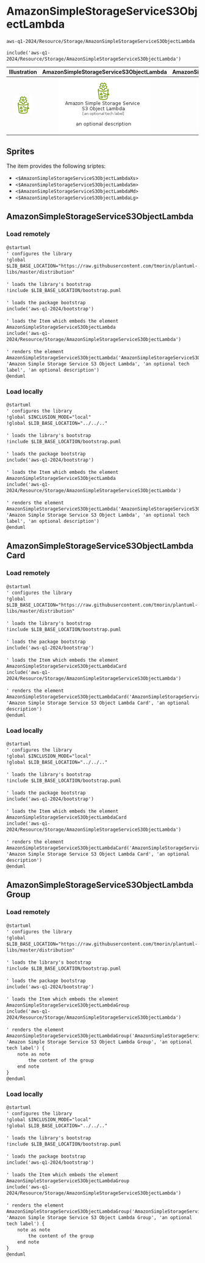 # AmazonSimpleStorageServiceS3ObjectLambda


```text
aws-q1-2024/Resource/Storage/AmazonSimpleStorageServiceS3ObjectLambda
```

```text
include('aws-q1-2024/Resource/Storage/AmazonSimpleStorageServiceS3ObjectLambda')
```



| Illustration | AmazonSimpleStorageServiceS3ObjectLambda | AmazonSimpleStorageServiceS3ObjectLambdaCard | AmazonSimpleStorageServiceS3ObjectLambdaGroup |
| :---: | :---: | :---: | :---: |
| ![illustration for Illustration](../../../aws-q1-2024/Resource/Storage/AmazonSimpleStorageServiceS3ObjectLambda.png) | ![illustration for AmazonSimpleStorageServiceS3ObjectLambda](../../../aws-q1-2024/Resource/Storage/AmazonSimpleStorageServiceS3ObjectLambda.Local.png) | ![illustration for AmazonSimpleStorageServiceS3ObjectLambdaCard](../../../aws-q1-2024/Resource/Storage/AmazonSimpleStorageServiceS3ObjectLambdaCard.Local.png) | ![illustration for AmazonSimpleStorageServiceS3ObjectLambdaGroup](../../../aws-q1-2024/Resource/Storage/AmazonSimpleStorageServiceS3ObjectLambdaGroup.Local.png) |



## Sprites
The item provides the following sriptes:

- `<$AmazonSimpleStorageServiceS3ObjectLambdaXs>`
- `<$AmazonSimpleStorageServiceS3ObjectLambdaSm>`
- `<$AmazonSimpleStorageServiceS3ObjectLambdaMd>`
- `<$AmazonSimpleStorageServiceS3ObjectLambdaLg>`





## AmazonSimpleStorageServiceS3ObjectLambda

### Load remotely
```plantuml
@startuml
' configures the library
!global $LIB_BASE_LOCATION="https://raw.githubusercontent.com/tmorin/plantuml-libs/master/distribution"

' loads the library's bootstrap
!include $LIB_BASE_LOCATION/bootstrap.puml

' loads the package bootstrap
include('aws-q1-2024/bootstrap')

' loads the Item which embeds the element AmazonSimpleStorageServiceS3ObjectLambda
include('aws-q1-2024/Resource/Storage/AmazonSimpleStorageServiceS3ObjectLambda')

' renders the element
AmazonSimpleStorageServiceS3ObjectLambda('AmazonSimpleStorageServiceS3ObjectLambda', 'Amazon Simple Storage Service S3 Object Lambda', 'an optional tech label', 'an optional description')
@enduml
```

### Load locally
```plantuml
@startuml
' configures the library
!global $INCLUSION_MODE="local"
!global $LIB_BASE_LOCATION="../../.."

' loads the library's bootstrap
!include $LIB_BASE_LOCATION/bootstrap.puml

' loads the package bootstrap
include('aws-q1-2024/bootstrap')

' loads the Item which embeds the element AmazonSimpleStorageServiceS3ObjectLambda
include('aws-q1-2024/Resource/Storage/AmazonSimpleStorageServiceS3ObjectLambda')

' renders the element
AmazonSimpleStorageServiceS3ObjectLambda('AmazonSimpleStorageServiceS3ObjectLambda', 'Amazon Simple Storage Service S3 Object Lambda', 'an optional tech label', 'an optional description')
@enduml
```

## AmazonSimpleStorageServiceS3ObjectLambdaCard

### Load remotely
```plantuml
@startuml
' configures the library
!global $LIB_BASE_LOCATION="https://raw.githubusercontent.com/tmorin/plantuml-libs/master/distribution"

' loads the library's bootstrap
!include $LIB_BASE_LOCATION/bootstrap.puml

' loads the package bootstrap
include('aws-q1-2024/bootstrap')

' loads the Item which embeds the element AmazonSimpleStorageServiceS3ObjectLambdaCard
include('aws-q1-2024/Resource/Storage/AmazonSimpleStorageServiceS3ObjectLambda')

' renders the element
AmazonSimpleStorageServiceS3ObjectLambdaCard('AmazonSimpleStorageServiceS3ObjectLambdaCard', 'Amazon Simple Storage Service S3 Object Lambda Card', 'an optional description')
@enduml
```

### Load locally
```plantuml
@startuml
' configures the library
!global $INCLUSION_MODE="local"
!global $LIB_BASE_LOCATION="../../.."

' loads the library's bootstrap
!include $LIB_BASE_LOCATION/bootstrap.puml

' loads the package bootstrap
include('aws-q1-2024/bootstrap')

' loads the Item which embeds the element AmazonSimpleStorageServiceS3ObjectLambdaCard
include('aws-q1-2024/Resource/Storage/AmazonSimpleStorageServiceS3ObjectLambda')

' renders the element
AmazonSimpleStorageServiceS3ObjectLambdaCard('AmazonSimpleStorageServiceS3ObjectLambdaCard', 'Amazon Simple Storage Service S3 Object Lambda Card', 'an optional description')
@enduml
```

## AmazonSimpleStorageServiceS3ObjectLambdaGroup

### Load remotely
```plantuml
@startuml
' configures the library
!global $LIB_BASE_LOCATION="https://raw.githubusercontent.com/tmorin/plantuml-libs/master/distribution"

' loads the library's bootstrap
!include $LIB_BASE_LOCATION/bootstrap.puml

' loads the package bootstrap
include('aws-q1-2024/bootstrap')

' loads the Item which embeds the element AmazonSimpleStorageServiceS3ObjectLambdaGroup
include('aws-q1-2024/Resource/Storage/AmazonSimpleStorageServiceS3ObjectLambda')

' renders the element
AmazonSimpleStorageServiceS3ObjectLambdaGroup('AmazonSimpleStorageServiceS3ObjectLambdaGroup', 'Amazon Simple Storage Service S3 Object Lambda Group', 'an optional tech label') {
    note as note
        the content of the group
    end note
}
@enduml
```

### Load locally
```plantuml
@startuml
' configures the library
!global $INCLUSION_MODE="local"
!global $LIB_BASE_LOCATION="../../.."

' loads the library's bootstrap
!include $LIB_BASE_LOCATION/bootstrap.puml

' loads the package bootstrap
include('aws-q1-2024/bootstrap')

' loads the Item which embeds the element AmazonSimpleStorageServiceS3ObjectLambdaGroup
include('aws-q1-2024/Resource/Storage/AmazonSimpleStorageServiceS3ObjectLambda')

' renders the element
AmazonSimpleStorageServiceS3ObjectLambdaGroup('AmazonSimpleStorageServiceS3ObjectLambdaGroup', 'Amazon Simple Storage Service S3 Object Lambda Group', 'an optional tech label') {
    note as note
        the content of the group
    end note
}
@enduml
```

